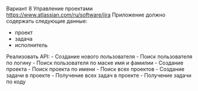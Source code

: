 Вариант 8
Управление проектами
https://www.atlassian.com/ru/software/jira
Приложение должно содержать следующие данные:
- проект
 - задача
 - исполнитель

Реализовать API:
      - Создание нового пользователя
      - Поиск пользователя по логину
      - Поиск пользователя по маске имя и фамилии
      - Создание проекта
      - Поиск проекта по имени
      - Поиск всех проектов
      - Создание задачи в проекте
      - Получение всех задач в проекте
      - Получение задачи по коду
